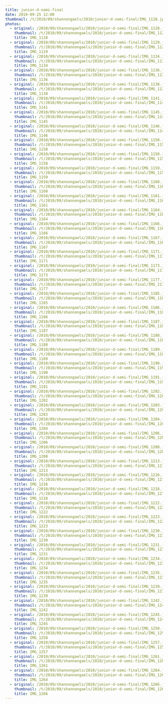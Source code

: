 ```yaml
---
title: junior-d-semi-final
date: 2010-09-25 12:00
thumbnail: /t/2010/09/shannongaels/2010/junior-d-semi-final/IMG_1128.jpg
photos:
  - original: /2010/09/shannongaels/2010/junior-d-semi-final/IMG_1128.jpg
    thumbnail: /t/2010/09/shannongaels/2010/junior-d-semi-final/IMG_1128.jpg
    title: IMG_1128
  - original: /2010/09/shannongaels/2010/junior-d-semi-final/IMG_1129.jpg
    thumbnail: /t/2010/09/shannongaels/2010/junior-d-semi-final/IMG_1129.jpg
    title: IMG_1129
  - original: /2010/09/shannongaels/2010/junior-d-semi-final/IMG_1134.jpg
    thumbnail: /t/2010/09/shannongaels/2010/junior-d-semi-final/IMG_1134.jpg
    title: IMG_1134
  - original: /2010/09/shannongaels/2010/junior-d-semi-final/IMG_1136.jpg
    thumbnail: /t/2010/09/shannongaels/2010/junior-d-semi-final/IMG_1136.jpg
    title: IMG_1136
  - original: /2010/09/shannongaels/2010/junior-d-semi-final/IMG_1138.jpg
    thumbnail: /t/2010/09/shannongaels/2010/junior-d-semi-final/IMG_1138.jpg
    title: IMG_1138
  - original: /2010/09/shannongaels/2010/junior-d-semi-final/IMG_1141.jpg
    thumbnail: /t/2010/09/shannongaels/2010/junior-d-semi-final/IMG_1141.jpg
    title: IMG_1141
  - original: /2010/09/shannongaels/2010/junior-d-semi-final/IMG_1145.jpg
    thumbnail: /t/2010/09/shannongaels/2010/junior-d-semi-final/IMG_1145.jpg
    title: IMG_1145
  - original: /2010/09/shannongaels/2010/junior-d-semi-final/IMG_1146.jpg
    thumbnail: /t/2010/09/shannongaels/2010/junior-d-semi-final/IMG_1146.jpg
    title: IMG_1146
  - original: /2010/09/shannongaels/2010/junior-d-semi-final/IMG_1150.jpg
    thumbnail: /t/2010/09/shannongaels/2010/junior-d-semi-final/IMG_1150.jpg
    title: IMG_1150
  - original: /2010/09/shannongaels/2010/junior-d-semi-final/IMG_1158.jpg
    thumbnail: /t/2010/09/shannongaels/2010/junior-d-semi-final/IMG_1158.jpg
    title: IMG_1158
  - original: /2010/09/shannongaels/2010/junior-d-semi-final/IMG_1159.jpg
    thumbnail: /t/2010/09/shannongaels/2010/junior-d-semi-final/IMG_1159.jpg
    title: IMG_1159
  - original: /2010/09/shannongaels/2010/junior-d-semi-final/IMG_1160.jpg
    thumbnail: /t/2010/09/shannongaels/2010/junior-d-semi-final/IMG_1160.jpg
    title: IMG_1160
  - original: /2010/09/shannongaels/2010/junior-d-semi-final/IMG_1161.jpg
    thumbnail: /t/2010/09/shannongaels/2010/junior-d-semi-final/IMG_1161.jpg
    title: IMG_1161
  - original: /2010/09/shannongaels/2010/junior-d-semi-final/IMG_1164.jpg
    thumbnail: /t/2010/09/shannongaels/2010/junior-d-semi-final/IMG_1164.jpg
    title: IMG_1164
  - original: /2010/09/shannongaels/2010/junior-d-semi-final/IMG_1166.jpg
    thumbnail: /t/2010/09/shannongaels/2010/junior-d-semi-final/IMG_1166.jpg
    title: IMG_1166
  - original: /2010/09/shannongaels/2010/junior-d-semi-final/IMG_1167.jpg
    thumbnail: /t/2010/09/shannongaels/2010/junior-d-semi-final/IMG_1167.jpg
    title: IMG_1167
  - original: /2010/09/shannongaels/2010/junior-d-semi-final/IMG_1171.jpg
    thumbnail: /t/2010/09/shannongaels/2010/junior-d-semi-final/IMG_1171.jpg
    title: IMG_1171
  - original: /2010/09/shannongaels/2010/junior-d-semi-final/IMG_1173.jpg
    thumbnail: /t/2010/09/shannongaels/2010/junior-d-semi-final/IMG_1173.jpg
    title: IMG_1173
  - original: /2010/09/shannongaels/2010/junior-d-semi-final/IMG_1177.jpg
    thumbnail: /t/2010/09/shannongaels/2010/junior-d-semi-final/IMG_1177.jpg
    title: IMG_1177
  - original: /2010/09/shannongaels/2010/junior-d-semi-final/IMG_1185.jpg
    thumbnail: /t/2010/09/shannongaels/2010/junior-d-semi-final/IMG_1185.jpg
    title: IMG_1185
  - original: /2010/09/shannongaels/2010/junior-d-semi-final/IMG_1186.jpg
    thumbnail: /t/2010/09/shannongaels/2010/junior-d-semi-final/IMG_1186.jpg
    title: IMG_1186
  - original: /2010/09/shannongaels/2010/junior-d-semi-final/IMG_1187.jpg
    thumbnail: /t/2010/09/shannongaels/2010/junior-d-semi-final/IMG_1187.jpg
    title: IMG_1187
  - original: /2010/09/shannongaels/2010/junior-d-semi-final/IMG_1188.jpg
    thumbnail: /t/2010/09/shannongaels/2010/junior-d-semi-final/IMG_1188.jpg
    title: IMG_1188
  - original: /2010/09/shannongaels/2010/junior-d-semi-final/IMG_1189.jpg
    thumbnail: /t/2010/09/shannongaels/2010/junior-d-semi-final/IMG_1189.jpg
    title: IMG_1189
  - original: /2010/09/shannongaels/2010/junior-d-semi-final/IMG_1190.jpg
    thumbnail: /t/2010/09/shannongaels/2010/junior-d-semi-final/IMG_1190.jpg
    title: IMG_1190
  - original: /2010/09/shannongaels/2010/junior-d-semi-final/IMG_1191.jpg
    thumbnail: /t/2010/09/shannongaels/2010/junior-d-semi-final/IMG_1191.jpg
    title: IMG_1191
  - original: /2010/09/shannongaels/2010/junior-d-semi-final/IMG_1202.jpg
    thumbnail: /t/2010/09/shannongaels/2010/junior-d-semi-final/IMG_1202.jpg
    title: IMG_1202
  - original: /2010/09/shannongaels/2010/junior-d-semi-final/IMG_1203.jpg
    thumbnail: /t/2010/09/shannongaels/2010/junior-d-semi-final/IMG_1203.jpg
    title: IMG_1203
  - original: /2010/09/shannongaels/2010/junior-d-semi-final/IMG_1204.jpg
    thumbnail: /t/2010/09/shannongaels/2010/junior-d-semi-final/IMG_1204.jpg
    title: IMG_1204
  - original: /2010/09/shannongaels/2010/junior-d-semi-final/IMG_1206.jpg
    thumbnail: /t/2010/09/shannongaels/2010/junior-d-semi-final/IMG_1206.jpg
    title: IMG_1206
  - original: /2010/09/shannongaels/2010/junior-d-semi-final/IMG_1208.jpg
    thumbnail: /t/2010/09/shannongaels/2010/junior-d-semi-final/IMG_1208.jpg
    title: IMG_1208
  - original: /2010/09/shannongaels/2010/junior-d-semi-final/IMG_1213.jpg
    thumbnail: /t/2010/09/shannongaels/2010/junior-d-semi-final/IMG_1213.jpg
    title: IMG_1213
  - original: /2010/09/shannongaels/2010/junior-d-semi-final/IMG_1216.jpg
    thumbnail: /t/2010/09/shannongaels/2010/junior-d-semi-final/IMG_1216.jpg
    title: IMG_1216
  - original: /2010/09/shannongaels/2010/junior-d-semi-final/IMG_1218.jpg
    thumbnail: /t/2010/09/shannongaels/2010/junior-d-semi-final/IMG_1218.jpg
    title: IMG_1218
  - original: /2010/09/shannongaels/2010/junior-d-semi-final/IMG_1222.jpg
    thumbnail: /t/2010/09/shannongaels/2010/junior-d-semi-final/IMG_1222.jpg
    title: IMG_1222
  - original: /2010/09/shannongaels/2010/junior-d-semi-final/IMG_1223.jpg
    thumbnail: /t/2010/09/shannongaels/2010/junior-d-semi-final/IMG_1223.jpg
    title: IMG_1223
  - original: /2010/09/shannongaels/2010/junior-d-semi-final/IMG_1230.jpg
    thumbnail: /t/2010/09/shannongaels/2010/junior-d-semi-final/IMG_1230.jpg
    title: IMG_1230
  - original: /2010/09/shannongaels/2010/junior-d-semi-final/IMG_1231.jpg
    thumbnail: /t/2010/09/shannongaels/2010/junior-d-semi-final/IMG_1231.jpg
    title: IMG_1231
  - original: /2010/09/shannongaels/2010/junior-d-semi-final/IMG_1234.jpg
    thumbnail: /t/2010/09/shannongaels/2010/junior-d-semi-final/IMG_1234.jpg
    title: IMG_1234
  - original: /2010/09/shannongaels/2010/junior-d-semi-final/IMG_1235.jpg
    thumbnail: /t/2010/09/shannongaels/2010/junior-d-semi-final/IMG_1235.jpg
    title: IMG_1235
  - original: /2010/09/shannongaels/2010/junior-d-semi-final/IMG_1239.jpg
    thumbnail: /t/2010/09/shannongaels/2010/junior-d-semi-final/IMG_1239.jpg
    title: IMG_1239
  - original: /2010/09/shannongaels/2010/junior-d-semi-final/IMG_1242.jpg
    thumbnail: /t/2010/09/shannongaels/2010/junior-d-semi-final/IMG_1242.jpg
    title: IMG_1242
  - original: /2010/09/shannongaels/2010/junior-d-semi-final/IMG_1245.jpg
    thumbnail: /t/2010/09/shannongaels/2010/junior-d-semi-final/IMG_1245.jpg
    title: IMG_1245
  - original: /2010/09/shannongaels/2010/junior-d-semi-final/IMG_1250.jpg
    thumbnail: /t/2010/09/shannongaels/2010/junior-d-semi-final/IMG_1250.jpg
    title: IMG_1250
  - original: /2010/09/shannongaels/2010/junior-d-semi-final/IMG_1257.jpg
    thumbnail: /t/2010/09/shannongaels/2010/junior-d-semi-final/IMG_1257.jpg
    title: IMG_1257
  - original: /2010/09/shannongaels/2010/junior-d-semi-final/IMG_1261.jpg
    thumbnail: /t/2010/09/shannongaels/2010/junior-d-semi-final/IMG_1261.jpg
    title: IMG_1261
  - original: /2010/09/shannongaels/2010/junior-d-semi-final/IMG_1264.jpg
    thumbnail: /t/2010/09/shannongaels/2010/junior-d-semi-final/IMG_1264.jpg
    title: IMG_1264
  - original: /2010/09/shannongaels/2010/junior-d-semi-final/IMG_1266.jpg
    thumbnail: /t/2010/09/shannongaels/2010/junior-d-semi-final/IMG_1266.jpg
    title: IMG_1266
---
```


